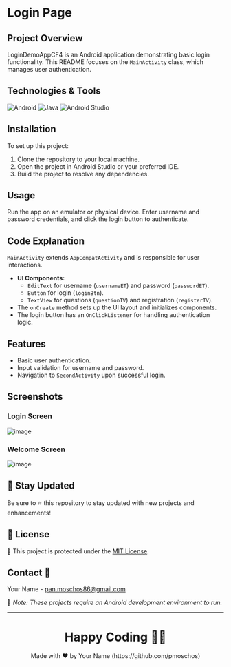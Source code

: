 # Login Page

## Project Overview
LoginDemoAppCF4 is an Android application demonstrating basic login functionality. This README focuses on the `MainActivity` class, which manages user authentication.

## Technologies & Tools

![Android](https://img.shields.io/badge/-Android-3DDC84?style=for-the-badge&logo=android&logoColor=white)
![Java](https://img.shields.io/badge/-Java-007396?style=for-the-badge&logo=java&logoColor=white)
![Android Studio](https://img.shields.io/badge/-Android%20Studio-3DDC84?style=for-the-badge&logo=android-studio&logoColor=white)

## Installation
To set up this project:
1. Clone the repository to your local machine.
2. Open the project in Android Studio or your preferred IDE.
3. Build the project to resolve any dependencies.

## Usage
Run the app on an emulator or physical device. Enter username and password credentials, and click the login button to authenticate.

## Code Explanation
`MainActivity` extends `AppCompatActivity` and is responsible for user interactions.
- **UI Components:**
  - `EditText` for username (`usernameET`) and password (`passwordET`).
  - `Button` for login (`loginBtn`).
  - `TextView` for questions (`questionTV`) and registration (`registerTV`).
- The `onCreate` method sets up the UI layout and initializes components.
- The login button has an `OnClickListener` for handling authentication logic.

## Features
- Basic user authentication.
- Input validation for username and password.
- Navigation to `SecondActivity` upon successful login.

## Screenshots

### Login Screen
![image](https://github.com/pmoschos/LoginPage/assets/133533759/8897414b-d605-4f64-9cf5-21e26d39f319)

### Welcome Screen
![image](https://github.com/pmoschos/LoginPage/assets/133533759/91f171c2-224b-43d8-8557-45744b417acf)

## 📢 Stay Updated

Be sure to ⭐ this repository to stay updated with new projects and enhancements!

## 📄 License
🔐 This project is protected under the [MIT License](https://mit-license.org/).

## Contact 📧
Your Name - pan.moschos86@gmail.com

🔗 *Note: These projects require an Android development environment to run.*

---
<h1 align=center>Happy Coding 👨‍💻 </h1>

<p align="center">
  Made with ❤️ by Your Name (https://github.com/pmoschos)
</p>
